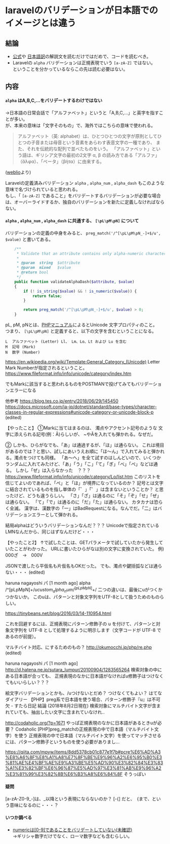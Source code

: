 # laravelのバリデーションが日本語でのイメージとは違う
## 結論
* [公式](https://laravel.com/)や
[日本語訳](https://readouble.com/laravel/5.5/ja/validation.html#available-validation-rules)の解説文を読むだけではだめで、コードを読むべき。  
* Laravelの `alpha` バリデーションは正規表現でいう `[a-zA-Z]` ではない。  
ということを分かっているならこの先は読む必要はない。  

## 内容
#### `alpha` はA,B,C,...をバリデートするわけではない
→日本語の日常会話で「アルファベット」というと「A,B,C,...」と英字を指すことが多い。  
が、本来の意味は「文字そのもの」で、海外ではこちらの意味で使われる。
>アルファベット（英: alphabet）は、ひとつひとつの文字が原則としてひとつの子音または母音という音素をあらわす表音文字の一種であり、
また、それを伝統的な配列で並べたものをいう。
「アルファベット」という語は、ギリシア文字の最初の2文字 α, β の読み方である「アルファ」（ἄλφα）、「ベータ」（βήτα）に由来する。

([weblio](https://www.weblio.jp/content/%E3%82%A2%E3%83%AB%E3%83%95%E3%82%A1%E3%83%99%E3%83%83%E3%83%88)より)

Laravelの定義済みバリデーション `alpha` ,  `alpha_num` , `alpha_dash` もこのような意味で名づけられていると思われる。  
もし、「 `[a-zA-Z]` であること」をバリデートするバリデーションが必要な場合は、オーバーライドするか、独自のバリデーションを新たに定義しなければならない。  

####  `alpha` ,  `alpha_num` , `alpha_dash` に共通する、 `[\pL\pM\pN]` について
バリデーションの定義の中身をみると、 `preg_match('/^[\pL\pM\pN_-]+$/u', $value)` と書いてある。

```php
    /**
     * Validate that an attribute contains only alpha-numeric characters, dashes, and underscores.
     *
     * @param  string  $attribute
     * @param  mixed   $value
     * @return bool
     */
    public function validateAlphaDash($attribute, $value)
    {
        if (! is_string($value) && ! is_numeric($value)) {
            return false;
        }

        return preg_match('/^[\pL\pM\pN_-]+$/u', $value) > 0;
    }
```
pL, pM, pNとは、[PHPマニュアル](http://php.net/manual/ja/regexp.reference.unicode.php)によるとUnicode 文字プロパティのこと。  
つまり、 `[\pL\pM\pN]` と定義すると、以下の文字を含むということになる。
```
L  アルファベット (Letter)	Ll、 Lm、Lo、Lt および Lu を含む
M  記号 (Mark)
N  数字 (Number)
```

https://en.wikipedia.org/wiki/Template:General_Category_(Unicode)
Letter Mark Numberが指定されるということ。
https://www.fileformat.info/info/unicode/category/index.htm

でもMarkに該当すると思われるものをPOSTMANで投げてみてもバリデーションエラーになる

他参考
https://blog.tes.co.jp/entry/2018/06/29/145450
https://docs.microsoft.com/ja-jp/dotnet/standard/base-types/character-classes-in-regular-expressions#unicode-category-or-unicode-block-p (edited)

【やったこと】
①Markに当てはまるのは、
濁点やアクセント記号のような
文字に添えられる記号(例：Ã)らしいが、
~やÃを入れても弾かれる。なぜだ。

②
しかも、ひらがなでも、「あ」は通過するが、「ほ」は通らない。
これは境目があるのでは？と思い、試しにあいうえお順に「ほ～ん」で入れてみると弾かれる。濁点をつけても同様。
「あ～へ」を全て試すのはしんどいので、いくつかランダムに入れてみたけど、「あ」「う」「こ」「て」「ぎ」「べ」「ぺ」などは通る。
しかし「ぜ」は入らなかった　？？？
https://www.fileformat.info/info/unicode/category/Lo/list.htm
このリストを信じてよいのであれば、「ぺ」と「ほ」が境界になっているのか？
記号とは文字に結合されているものを指し単体の「゛」「゜」は含まないということか？
と思ったけど、どうも違うらしい。
「さ」「ざ」は通るのに「そ」「ぞ」「せ」「ぜ」は通らない。
「て」「で」は通るのに「だ」「た」は通らない。
カタカナは恐らく全滅。
漢字は、漢数字の「一」はBadRequestになる。なんでだ。「二」はバリデーションエラーとして弾かれる。

結局alphaはどういうバリデーションなんだ？？？
Unicodeで指定されているLMNなんだから、同じはずなんだけど・・・

【やったこと2】
↑で試したことは、GETパラメータで試していたから発生していたことがわかった。
URLに書いたひらがなは別の文字に変換されていた。
例) 000ざ　→　000V

JSONで渡したら平仮名も片仮名もOKだった。
でも、濁点や鍵括弧などは通らない・・・ (edited)

haruna nagayoshi パ [1 month ago]
alpha /^[pLpMpN]+$/u
custom_alpha_num /^[pLpMpN]+$/
二つの違いは、最後にuがつくかつかないか。
このuは、パターンと対象文字列をUTF-8として扱うためのものらしい。

https://tinybeans.net/blog/2016/03/14-110954.html

これを回避するには、正規表現にパターン修飾子の u を付けて、パターンと対象文字列を UTF-8 として処理するように明示します（文字コードが UTF-8 であるのが前提）。

マルチバイト対応、にするためのもの？
http://okumocchi.jp/php/re.php (edited)

haruna nagayoshi パ [1 month ago]
http://d.hatena.ne.jp/sutara_lumpur/20100904/1283565264
検索対象の中にある日本語が合っても、
正規表現のなかに日本語がなければu修飾子はつけなくてもいいらしい？？？

絵文字バリデーションとかも、/uつけないとだめ？
つけなくてもよい？
はてなダイアリー
【PHP】preg系で日本語を使う場合、パターン修飾子『u』は不可欠 - すたら日記
結論 (2018年8月2日現在) 検索対象にマルチバイト文字が含まれていても、抽出したい文字に含まれていなけれ..


http://codaholic.org/?p=1671
やっぱ正規表現のなかに日本語があるときuが必要？
Codaholic
[PHP]preg_matchの正規表現の中で日本語（マルチバイト文字）を使う
正規表現の中で日本語（マルチバイト文字）を使ってマッチさせるには、パターン修飾子というものを使う必要がありまし…



https://qiita.com/mpyw/items/8dd5378cb01c877e1f7b#pcre%E6%AD%A3%E8%A6%8F%E8%A1%A8%E7%8F%BE%E9%96%A2%E6%95%B0%E3%81%AE%E4%BF%AE%E9%A3%BE%E5%AD%90%E3%82%84%E3%83%A1%E3%82%BF%E6%96%87%E5%AD%97%E3%81%AB%E9%96%A2%E3%81%99%E3%82%8B%E6%B3%A8%E6%84%8F
そうっぽい 

#### 疑問
[a-zA-Z0-9_-]は、_以降という表現にならないのか？
[-{] だと、　{まで、という意味になるのに・・・？


#### いつか調べる
* [numericは[0-9]であることをバリデートしていない(未確認)](https://hnw.hatenablog.com/entry/20180414)  
→ギリシャ数字だけでなく、ローマ数字なども含むらしい。

